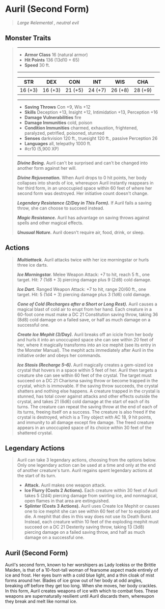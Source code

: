# Auril (Second Form)
>*Large #elemental , neutral evil*
## Monster Traits
>___
>- **Armor Class** 16 (natural armor)
>- **Hit Points** 136 (13d10 + 65)
>- **Speed** 30 ft.
>___
>|STR|DEX|CON|INT|WIS|CHA|
>|:---:|:---:|:---:|:---:|:---:|:---:|
>|16 (+3)|16 (+3)|21 (+5)|24 (+7)|26 (+8)|28 (+9)|
>___
>- **Saving Throws** Con +9, Wis +12
>- **Skills** Deception +13, Insight +12, Intimidation +13, Perception +16
>- **Damage Vulnerabilities** fire
>- **Damage Immunities** cold, poison
>- **Condition Immunities** charmed, exhaustion, frightened, paralyzed, petrified, poisoned, stunned
>- **Senses** darkvision 120 ft., truesight 120 ft., passive Perception 26
>- **Languages** all, telepathy 1000 ft.
>- #cr10 (5,900 XP)
>___
>***Divine Being.*** Auril can't be surprised and can't be changed into another form against her will.  
>
>***Divine Rejuvenation.*** When Auril drops to 0 hit points, her body collapses into shards of ice, whereupon Auril instantly reappears in her third form, in an unoccupied space within 60 feet of where her second form was destroyed. Her initiative count doesn't change.  
>
>***Legendary Resistance (2/Day in This Form).*** If Auril fails a saving throw, she can choose to succeed instead.  
>
>***Magic Resistance.*** Auril has advantage on saving throws against spells and other magical effects.  
>
>***Unusual Nature.*** Auril doesn't require air, food, drink, or sleep.  
>
## Actions
>***Multiattack.*** Auril attacks twice with her ice morningstar or hurls three ice darts.  
>
>***Ice Morningstar.*** Melee Weapon Attack: +7 to hit, reach 5 ft., one target. Hit: 7 (1d8 + 3) piercing damage plus 9 (2d8) cold damage.  
>
>***Ice Dart.*** Ranged Weapon Attack: +7 to hit, range 20/60 ft., one target. Hit: 5 (1d4 + 3) piercing damage plus 3 (1d6) cold damage.  
>
>***Cone of Cold (Recharges after a Short or Long Rest).*** Auril causes a magical blast of cold air to erupt from her hand. Each creature in a 60-foot cone must make a DC 21 Constitution saving throw, taking 36 (8d8) cold damage on a failed save, or half as much damage on a successful one.  
>
>***Create Ice Mephit (3/Day).*** Auril breaks off an icicle from her body and hurls it into an unoccupied space she can see within 20 feet of her, where it magically transforms into an ice mephit (see its entry in the Monster Manual). The mephit acts immediately after Auril in the initiative order and obeys her commands.  
>
>***Ice Stasis (Recharge 5–6).*** Auril magically creates a gem-sized ice crystal that hovers in a space within 5 feet of her. Auril then targets a creature she can see within 60 feet of the crystal. The target must succeed on a DC 21 Charisma saving throw or become trapped in the crystal, which is immovable. If the saving throw succeeds, the crystal shatters and nothing else happens. A creature trapped in the crystal is stunned, has total cover against attacks and other effects outside the crystal, and takes 21 (6d6) cold damage at the start of each of its turns. The creature can repeat the saving throw at the end of each of its turns, freeing itself on a success. The creature is also freed if the crystal is destroyed, which is a Tiny object with AC 18, 9 hit points, and immunity to all damage except fire damage. The freed creature appears in an unoccupied space of its choice within 30 feet of the shattered crystal.  
>
## Legendary Actions
>Auril can take 3 legendary actions, choosing from the options below. Only one legendary action can be used at a time and only at the end of another creature's turn. Auril regains spent legendary actions at the start of its turn.
>
>- **Attack.** Auril makes one weapon attack.
>- **Ice Flurry (Costs 2 Actions).** Each creature within 30 feet of Auril takes 5 (2d4) piercing damage from swirling ice, and nonmagical, open flames in that area are extinguished.
>- **Splinter (Costs 3 Actions).** Auril uses Create Ice Mephit or causes one to ice mephit she can see within 60 feet of her to explode and die. A mephit that dies in this way does not use its Death Burst. Instead, each creature within 10 feet of the exploding mephit must succeed on a DC 21 Dexterity saving throw, taking 13 (3d8) piercing damage on a failed saving throw, and half as much damage on a successful one.
## Auril (Second Form)
Auril's second form, known to her worshipers as Lady Icekiss or the Brittle Maiden, is that of a 10-foot-tall woman of fearsome aspect made entirely of ice and frost. Her eyes burn with a cold blue light, and a thin cloak of mist forms around her. Blades of ice grow out of her body at odd angles, breaking off before they get too long. When she moves, her body crackles.
In this form, Auril creates weapons of ice with which to combat foes. These weapons are supernaturally resilient until Auril discards them, whereupon they break and melt like normal ice.